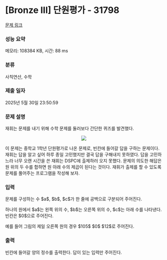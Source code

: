 # [Bronze III] 단원평가 - 31798 

[문제 링크](https://www.acmicpc.net/problem/31798) 

### 성능 요약

메모리: 108384 KB, 시간: 88 ms

### 분류

사칙연산, 수학

### 제출 일자

2025년 5월 30일 23:50:59

### 문제 설명

<p>재휘는 문제를 내기 위해 수학 문제를 둘러보다 간단한 퀴즈를 발견했다.</p>

<p style="display:flex;flex-direction:row;justify-content:center;"><img src="https://upload.acmicpc.net/040edd9f-5820-4e59-9628-d1f4bdf16cb0/-/crop/973x321/160,126/-/preview/" style="max-height:200px;max-width:100%"></p>

<p>이 문제는 중학교 1학년 단원평가로 나온 문제로, 빈칸에 들어갈 답을 구하는 문제이다. 재휘는 답을 알고 싶어 하루 종일 고민했지만 결국 답을 구해내지 못하였다. 답을 고민하느라 너무 오랜 시간을 쓴 재휘는 DSPC에 출제하러 오지 못했다. 문제의 의도한 해답은 원 위의 두 수를 합하면 원 아래 수의 제곱이 된다는 것이다. 재휘가 출제를 할 수 있도록 문제를 풀어주는 프로그램을 작성해 보자.</p>

### 입력 

 <p>문제를 구성하는 수 $a$, $b$, $c$가 한 줄에 공백으로 구분되어 주어진다.</p>

<p>하나의 원에서 $a$는 왼쪽 위의 수, $b$는 오른쪽 위의 수, $c$는 아래 수를 나타낸다. 빈칸은 $0$으로 주어진다.</p>

<p>예를 들어 그림의 제일 오른쪽 원의 경우 $105$ $0$ $12$로 주어진다.</p>

### 출력 

 <p>빈칸에 들어갈 양의 정수를 출력한다. 답이 있는 입력만 주어진다.</p>

